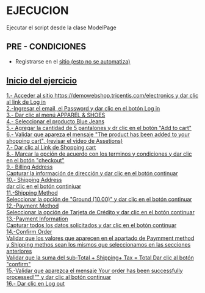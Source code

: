 <h1>EJECUCION</h1>

<p>Ejecutar el script desde la clase ModelPage</p>

<h2>PRE - CONDICIONES</h2>

- Registrarse en el <a href="https://demowebshop.tricentis.com/electronics">sitio (esto no se automatiza)


<h2>Inicio del ejercicio</h2>
1.- Acceder al sitio https://demowebshop.tricentis.com/electronics y dar clic al link de Log in<br/>
2.-Ingresar el email, el Password y dar clic en el botón Log in<br/>
3.- Dar clic al menú APPAREL & SHOES<br/>
4.- Seleccionar el producto Blue Jeans<br/>
5.- Agregar la cantidad de 5 pantalones y dr clic en el botón "Add to cart"<br/>
6.- Validar que apareza el mensaje "The product has been added to your shopping cart", (revisar el video de Assetions)<br/>
7.- Dar clic al Link de Shopping cart<br/>
8.- Marcar la opción de acuerdo con los terminos y condiciones y dar clic en el botón "checkout"<br/>
9.- Billing Address<br/>
	Capturar la información de dirección y dar clic en el botón continuar<br/>
10.- Shipping Address<br/>
	dar clic en el botón continiuar<br/>
11.-Shipping Method<br/>
	Seleccionar la opción de "Ground (10.00)" y dar clic en el botón continuar<br/>
12.-Payment Method<br/>
	Seleccionar la opción de Tarjeta de Crédito y dar clic en el botón continuar<br/>
13.-Payment Information<br/>
	Capturar todos los datos solicitados y dar clic en el botón continuar <br/>
14.-Confirm Order<br/>
	Validar que los valores que aparecen en el apartado de Paymment method y Shipping methos 
	sean los mismos que seleccionamos en las secciones anteriores <br/>
	Validar que la suma del sub-Total + Shipping+ Tax = Total
	Dar clic al botón "confirm"<br/>
15.-Validar que aparezca el mensaje Your order has been successfully processed!"" y dar clic al botón continuar<br/>
16.- Dar clic en Log out
